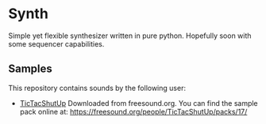 # Synth

Simple yet flexible synthesizer written in pure python. Hopefully soon with some sequencer capabilities.

## Samples

This repository contains sounds by the following user:
 - [TicTacShutUp]( https://freesound.org/people/TicTacShutUp/ )
Downloaded from freesound.org. You can find the sample pack
online at: https://freesound.org/people/TicTacShutUp/packs/17/